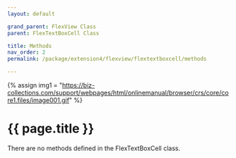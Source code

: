 ```yaml
---
layout: default

grand_parent: FlexView Class
parent: FlexTextBoxCell Class

title: Methods
nav_order: 2
permalink: /package/extension4/flexview/flextextboxcell/methods

---
```

{% assign img1 = "https://biz-collections.com/support/webpages/html/onlinemanual/browser/crs/core/core1.files/image001.gif" %}


# {{ page.title }}

There are no methods defined in the FlexTextBoxCell class.